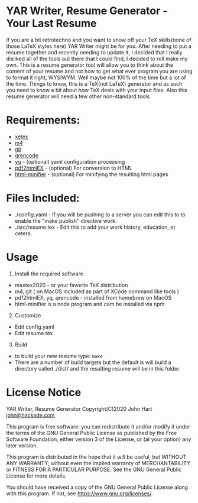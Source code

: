 # YAR Writer, Resume Generator - Your Last Resume
If you are a bit retrotechno and you want to show off your TeX skills(none of those LaTeX styles here) YAR Writer might be for you.
After needing to put a resume together and recently needing to update it, I decided that I really disliked all of the tools out there that I could find, I decided to roll make my own.
This is a resume generator tool will allow you to think about the content of your resume and not how to get what ever program you are using to format it right, WYSIWYM. Well maybe not 100% of the time but a lot of the time. 
Things to know, this is a TeX(not LaTeX) generator and as such you need to know a bit about how TeX deals with your input files. Also this resume generator will need a few other non-standard tools

# Requirements:
* [xetex](https://tug.org/mactex/)
* [m4](https://www.gnu.org/software/m4)
* [git](https://git-scm.com) 
* [qrencode](https://fukuchi.org/works/qrencode/index.html.en)
* [yq](https://github.com/mikefarah/yq) - (optional) yaml configuration processing
* [pdf2htmlEX](https://coolwanglu.github.io/pdf2htmlEX/) - (optional) For conversion to HTML
* [html-minifier](https://www.npmjs.com/package/html-minifier) - (optional) For minifying the resulting html pages

# Files Included:
* ./config.yaml - If you will be pushing to a server you can edit this to to enable the "make publish" directive work. 
* ./src/resume.tex - Edit this to add your work history, education, et cetera. 

# Usage
1. Install the required software
 - maxtex2020 - or your favorite TeX distribution
 - m4, git ( on MacOS included as part of XCode command like tools )
 - pdf2htmlEX, yq, qrencode - installed from homebrew on MacOS
 - html-minifier is a node program and cam be installed via npm
2. Customize
 - Edit config.yaml 
 - Edit resume.tex
3. Build
 - to build your new resume type: ``make``
 - There are a number of build targets but the default is will build a directory called ./dist/ and the resulting resume will be in this folder

<!--# Resume code usage TODO: this needs to be written with examples
\bull
\sec{}
\school{}{}{}
\degree{}{}
\degreeflex{}{}
\business{}{}{}
\job{}{}
\desc{}
\accom{}{}{}
\article{}
\tech{}{}
-->

# License Notice
YAR Writer, Resume Generator 
Copyright(C)2020 John Hart <john@hackade.com>

This program is free software: you can redistribute it and/or modify
it under the terms of the GNU General Public License as published by
the Free Software Foundation, either version 3 of the License, or
(at your option) any later version.

This program is distributed in the hope that it will be useful,
but WITHOUT ANY WARRANTY; without even the implied warranty of
MERCHANTABILITY or FITNESS FOR A PARTICULAR PURPOSE.  See the
GNU General Public License for more details.

You should have received a copy of the GNU General Public License
along with this program.  If not, see <https://www.gnu.org/licenses/>.
